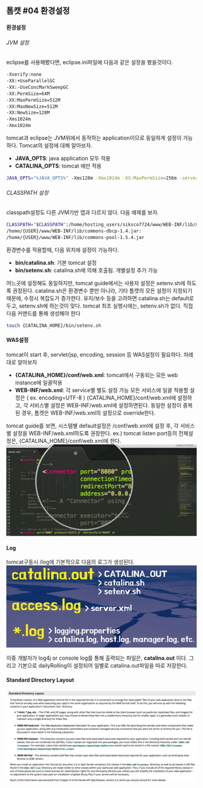 ## 톰캣 #04 환경설정
#### 환경설정


###### JVM 설정
eclipse를 사용해봤다면, eclipse.ini파일에 다음과 같은 설정을 봤을것이다.
```sh
-Xverify:none
-XX:+UseParallelGC
-XX:-UseConcMarkSweepGC
-XX:PermSize=64M
-XX:MaxPermSize=512M  
-XX:MaxNewSize=512M
-XX:NewSize=128M
-Xms1024m  
-Xmx1024m
```
tomcat과 eclipse는 JVM위에서 동작하는 application이므로 동일하게 설정이 가능하다. Tomcat의 설정에 대해 알아보자.
 - **JAVA_OPTS**: java application 모두 적용
 - **CATALINA_OPTS**: tomcat 에만 적용

```sh
JAVA_OPTS="%JAVA_OPTS%" -Xms128m -Xmx1024m -XX:MaxPermSize=256m -server
```


###### CLASSPATH 설정
classpath설정도 다른 JVM기반 앱과 다르지 않다. 다음 예제를 보자.
```sh
CLASSPATH="$CLASSPATH":/home/hosting_users/siksco7724/www/WEB-INF/lib/mysql-connector-java-5.1.6-bin.jar:
/home/{USER}/www/WEB-INF/lib/commons-dbcp-1.4.jar:
/home/{USER}/www/WEB-INF/lib/commons-pool-1.5.4.jar
```

환경변수를 적용할때, 다음 위치에 설정이 가능하다.
 - **bin/catalina.sh**: 기본 tomcat 설정
 - **bin/setenv.sh**: catalina.sh에 의해 호출됨. 개별설정 추가 가능

어느곳에 설정해도 동일하지만, tomcat guide에서는 사용자 설정은 setenv.sh에 하도록 권장된다. catalina.sh은 환경변수 뿐만 아니라, 기타 톰캣의 모든 설정이 지정되기 때문에, 수정시 복잡도가 증가한다. 유지/보수 등을 고려하면 catalina.sh는 default로 두고, setenv.sh에 하는것이 맞다. tomcat 최초 실행시에는, setenv.sh가 없다. 직접 다음 커맨드를 통해 생성해야 한다
```bash
touch {CATALINA_HOME}/bin/setenv.sh
```


#### WAS설정
tomcat이 start 후, servlet/jsp, encoding, session 등 WAS설정이 필요하다. 차례대로 알아보자
 - **{CATALINA_HOME}/conf/web.xml**: tomcat에서 구동되는 모든 web instance에 일괄적용
 - **WEB-INF/web.xml**: 각 service별 별도 설정 가능
모든 서비스에 일괄 적용할 설정은 ( ex. encoding=UTF-8 ) {CATALINA_HOME}/conf/web.xml에 설정하고, 각 서비스별 설정은 WEB-INF/web.xml에 설정하면된다. 동일한 설정이 중복된 경우, 톰캣은 WEB-INF/web.xml의 설정으로 override한다.

tomcat guide를 보면, 시스템별 default설정은 /conf/web.xml에 설정 후, 각 서비스별 설정을 WEB-INF/web.xml하도록 권장한다.
ex.) tomcat listen port등의 전체설정은, {CATALINA_HOME}/conf/web.xml에 한다.
![img-server.xml](https://github.com/agongi/study/blob/master/tomcat/%2304/images/Screen%20Shot%202015-07-06%20at%2012.06.21%20AM.png)


#### Log
tomcat구동시 /log에 기본적으로 다음의 로그가 생성된다.
![img-log](https://github.com/agongi/study/blob/master/tomcat/%2304/images/Screen%20Shot%202015-07-05%20at%2011.50.51%20PM.png)

이중 개발자가 log4j or console log를 통해 출력되는 파일은, **catalina.out** 이다. 그리고 기본으로 dailyRolling이 설정되어 일별로 catalina.out파일을 따로 저장한다.


#### Standard Directory Layout
![img-log](https://github.com/agongi/study/blob/master/tomcat/%2304/images/Screen%20Shot%202015-08-19%20at%201.41.58%20AM.png)
